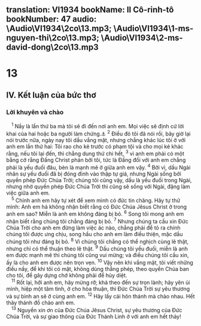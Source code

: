 translation: VI1934
bookName: II Cô-rinh-tô 
bookNumber: 47
audio: \Audio\VI1934\2co\13.mp3; \Audio\VI1934\1-ms-nguyen-thi\2co\13.mp3; \Audio\VI1934\2-ms-david-dong\2co\13.mp3
-------

<div class="title"><h1>13</h1><h2>IV. Kết luận của bức thơ</h2><h3>Lời khuyên và chào</h3></div>
<span class="verse 2co_13_1"> <sup>1</sup> Nầy là lần thứ ba mà tôi sẽ đi đến nơi anh em. Mọi việc sẽ định cứ lời khai của hai hoặc ba người làm chứng.<a data-toggle="tooltip" data-placement="bottom" title="Phu 17:6; 19:15">⚓</a></span>
<span class="verse 2co_13_2"><sup>2</sup> Điều đó tôi đã nói rồi, bây giờ lại nói trước nữa, ngày nay tôi dầu vắng mặt, nhưng chẳng khác lúc tôi ở với anh em lần thứ hai: Tôi rao cho kẻ trước có phạm tội và cho mọi kẻ khác rằng, nếu tôi lại đến, thì chẳng dung thứ chi hết, </span>
<span class="verse 2co_13_3"><sup>3</sup> vì anh em phải có một bằng cớ rằng Đấng Christ phán bởi tôi, tức là Đấng đối với anh em chẳng phải là yếu đuối đâu, bèn là mạnh mẽ ở giữa anh em vậy. </span>
<span class="verse 2co_13_4"><sup>4</sup> Bởi vì, dầu Ngài nhân sự yếu đuối đã bị đóng đinh vào thập tự giá, nhưng Ngài sống bởi quyền phép Đức Chúa Trời; chúng tôi cũng vậy, dầu là yếu đuối trong Ngài, nhưng nhờ quyền phép Đức Chúa Trời thì cũng sẽ sống với Ngài, đặng làm việc giữa anh em. <br/></span>
<span class="verse 2co_13_5"> <sup>5</sup> Chính anh em hãy tự xét để xem mình có đức tin chăng. Hãy tự thử mình: Anh em há không nhận biết rằng có Đức Chúa Jêsus Christ ở trong anh em sao? Miễn là anh em không đáng bị bỏ. </span>
<span class="verse 2co_13_6"><sup>6</sup> Song tôi mong anh em nhận biết rằng chúng tôi chẳng đáng bị bỏ. </span>
<span class="verse 2co_13_7"><sup>7</sup> Nhưng chúng ta cầu xin Đức Chúa Trời cho anh em đừng làm việc ác nào, chẳng phải để tỏ ra chính chúng tôi được ưng chịu, song hầu cho anh em làm điều thiện, mặc dầu chúng tôi như đáng bị bỏ. </span>
<span class="verse 2co_13_8"><sup>8</sup> Vì chúng tôi chẳng có thể nghịch cùng lẽ thật, nhưng chỉ có thể thuận theo lẽ thật. </span>
<span class="verse 2co_13_9"><sup>9</sup> Dầu chúng tôi yếu đuối, miễn là anh em được mạnh mẽ thì chúng tôi cũng vui mừng; và điều chúng tôi cầu xin, ấy là cho anh em được nên trọn vẹn. </span>
<span class="verse 2co_13_10"><sup>10</sup> Vậy nên khi vắng mặt, tôi viết những điều nầy, để khi tôi có mặt, không dùng thẳng phép, theo quyền Chúa ban cho tôi, để gây dựng chớ không phải để hủy diệt. <br/></span>
<span class="verse 2co_13_11"> <sup>11</sup> Rốt lại, hỡi anh em, hãy mừng rỡ; khá theo đến sự trọn lành; hãy yên ủi mình, hiệp một tâm tình, ở cho hòa thuận, thì Đức Chúa Trời sự yêu thương và sự bình an sẽ ở cùng anh em. </span>
<span class="verse 2co_13_12"><sup>12</sup> Hãy lấy cái hôn thánh mà chào nhau. Hết thảy thánh đồ chào anh em. <br/></span>
<span class="verse 2co_13_13"> <sup>13</sup> Nguyền xin ơn của Đức Chúa Jêsus Christ, sự yêu thương của Đức Chúa Trời, và sự giao thông của Đức Thánh Linh ở với anh em hết thảy! <br/></span>
